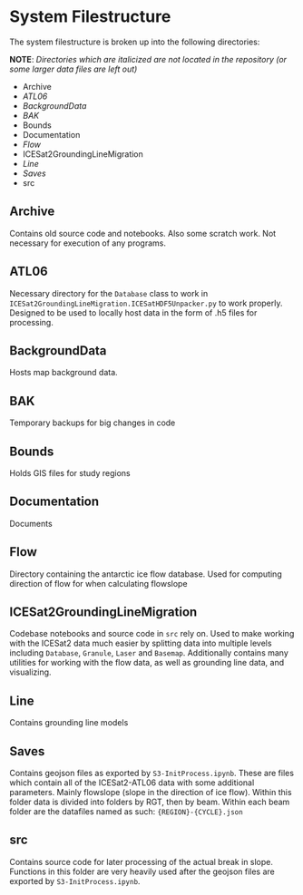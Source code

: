 # System Filestructure

The system filestructure is broken up into the following directories:

**NOTE**: *Directories which are italicized are not located in the repository (or some larger data files are left out)*

* Archive
* *ATL06*
* *BackgroundData*
* *BAK*
* Bounds
* Documentation
* *Flow*
* ICESat2GroundingLineMigration
* *Line*
* *Saves*
* src

## Archive
Contains old source code and notebooks. Also some scratch work. Not necessary for execution of any programs.

## ATL06
Necessary directory for the `Database` class to work in `ICESat2GroundingLineMigration.ICESatHDF5Unpacker.py` to work properly.
Designed to be used to locally host data in the form of .h5 files for processing.

## BackgroundData
Hosts map background data. 

## BAK
Temporary backups for big changes in code

## Bounds
Holds GIS files for study regions

## Documentation
Documents

## Flow
Directory containing the antarctic ice flow database. Used for computing direction of flow for when calculating flowslope

## ICESat2GroundingLineMigration
Codebase notebooks and source code in `src` rely on. Used to make working with the ICESat2 data much easier by splitting data into multiple levels including `Database`, `Granule`, `Laser` and `Basemap`.
Additionally contains many utilities for working with the flow data, as well as grounding line data, and visualizing.

## Line
Contains grounding line models

## Saves
Contains geojson files as exported by `S3-InitProcess.ipynb`. These are files which contain all of the ICESat2-ATL06 data with some additional parameters. Mainly flowslope (slope in the direction of ice flow).
Within this folder data is divided into folders by RGT, then by beam. Within each beam folder are the datafiles named as such: `{REGION}-{CYCLE}.json`

## src
Contains source code for later processing of the actual break in slope. Functions in this folder are very heavily used after the geojson files are exported by `S3-InitProcess.ipynb`.

